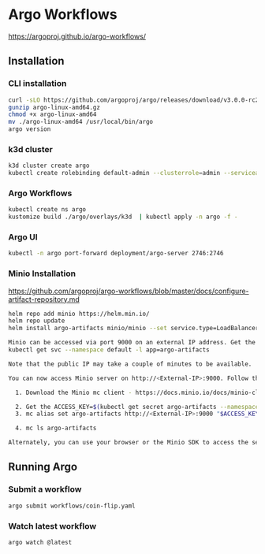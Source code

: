 # Argo Workflows

https://argoproj.github.io/argo-workflows/

## Installation

### CLI installation

```bash
curl -sLO https://github.com/argoproj/argo/releases/download/v3.0.0-rc2/argo-linux-amd64.gz
gunzip argo-linux-amd64.gz
chmod +x argo-linux-amd64
mv ./argo-linux-amd64 /usr/local/bin/argo
argo version
```

### k3d cluster

```bash
k3d cluster create argo
kubectl create rolebinding default-admin --clusterrole=admin --serviceaccount=default:default
```

### Argo Workflows

```bash
kubectl create ns argo
kustomize build ./argo/overlays/k3d  | kubectl apply -n argo -f -
```

### Argo UI

```bash
kubectl -n argo port-forward deployment/argo-server 2746:2746
```

### Minio Installation

https://github.com/argoproj/argo-workflows/blob/master/docs/configure-artifact-repository.md

```bash
helm repo add minio https://helm.min.io/
helm repo update
helm install argo-artifacts minio/minio --set service.type=LoadBalancer --set fullnameOverride=argo-artifacts

Minio can be accessed via port 9000 on an external IP address. Get the service external IP address by:
kubectl get svc --namespace default -l app=argo-artifacts

Note that the public IP may take a couple of minutes to be available.

You can now access Minio server on http://<External-IP>:9000. Follow the below steps to connect to Minio server with mc client:

  1. Download the Minio mc client - https://docs.minio.io/docs/minio-client-quickstart-guide

  2. Get the ACCESS_KEY=$(kubectl get secret argo-artifacts --namespace default -o jsonpath="{.data.accesskey}" | base64 --decode) and the SECRET_KEY=$(kubectl get secret argo-artifacts --namespace default -o jsonpath="{.data.secretkey}" | base64 --decode)
  3. mc alias set argo-artifacts http://<External-IP>:9000 "$ACCESS_KEY" "$SECRET_KEY" --api s3v4

  4. mc ls argo-artifacts

Alternately, you can use your browser or the Minio SDK to access the server - https://docs.minio.io/categories/17

```

## Running Argo

### Submit a workflow

```bash
argo submit workflows/coin-flip.yaml
```

### Watch latest workflow

```bash
argo watch @latest
```
